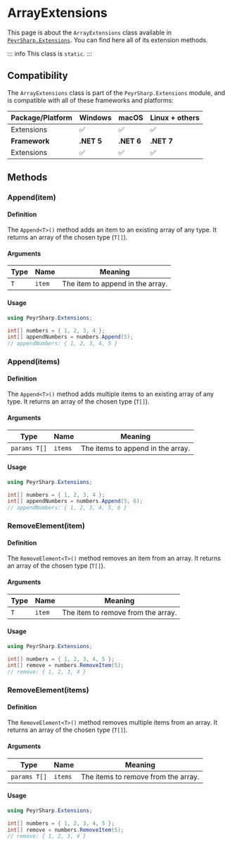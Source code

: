 # ArrayExtensions
This page is about the `ArrayExtensions` class available in [`PeyrSharp.Extensions`](/extensions.md).
You can find here all of its extension methods.

::: info
This class is `static`.
:::

## Compatibility

The `ArrayExtensions` class is part of the `PeyrSharp.Extensions` module, and is compatible with all of these frameworks and platforms:

| Package/Platform 	| Windows 	| macOS 	| Linux + others 	|
|------------------	|---------	|-------	|----------------	|
| Extensions            	| ✅       	| ✅     	| ✅              	|
| **Framework**         | **.NET 5** | **.NET 6**  | **.NET 7** |
| Extensions            	| ✅       	| ✅     	| ✅              	|

## Methods
### Append(item)
#### Definition
The `Append<T>()` method adds an item to an existing array of any type. It returns an array of the chosen type (`T[]`).

#### Arguments

| Type     	| Name   	| Meaning                          	|
|----------	|--------	|----------------------------------	|
| `T` 	    | `item` 	| The item to append in the array. 	|

#### Usage

~~~ c#
using PeyrSharp.Extensions;

int[] numbers = { 1, 2, 3, 4 };
int[] appendNumbers = numbers.Append(5);
// appendNumbers: { 1, 2, 3, 4, 5 }
~~~

### Append(items)
#### Definition
The `Append<T>()` method adds multiple items to an existing array of any type. It returns an array of the chosen type (`T[]`).

#### Arguments

| Type     	    | Name   	| Meaning                          	    |
|-----------	|--------	|----------------------------------	    |
| `params T[]` 	| `items` 	| The items to append in the array. 	|

#### Usage

~~~ c#
using PeyrSharp.Extensions;

int[] numbers = { 1, 2, 3, 4 };
int[] appendNumbers = numbers.Append(5, 6);
// appendNumbers: { 1, 2, 3, 4, 5, 6 }
~~~

### RemoveElement(item)
#### Definition
The `RemoveElement<T>()` method removes an item from an array. It returns an array of the chosen type (`T[]`).

#### Arguments

| Type     	| Name   	| Meaning                          	    |
|----------	|--------	|----------------------------------	    |
| `T` 	    | `item` 	| The item to remove from the array. 	|

#### Usage

~~~ c#
using PeyrSharp.Extensions;

int[] numbers = { 1, 2, 3, 4, 5 };
int[] remove = numbers.RemoveItem(5);
// remove: { 1, 2, 3, 4 }
~~~

### RemoveElement(items)
#### Definition
The `RemoveElement<T>()` method removes multiple items from an array. It returns an array of the chosen type (`T[]`).

#### Arguments

| Type          	| Name   	| Meaning                          	    |
|---------------	|--------	|----------------------------------	    |
| `params T[]` 	    | `items` 	| The items to remove from the array. 	|

#### Usage

~~~ c#
using PeyrSharp.Extensions;

int[] numbers = { 1, 2, 3, 4, 5 };
int[] remove = numbers.RemoveItem(5);
// remove: { 1, 2, 3, 4 }
~~~